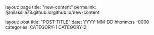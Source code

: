 layout: page
title: "new-content"
permalink: /janilassila78.github.io/github.io/new-content

layout: post
title: "POST-TITLE"
date: YYYY-MM-DD hh:mm:ss -0000
categories: CATEGORY-1 CATEGORY-2
